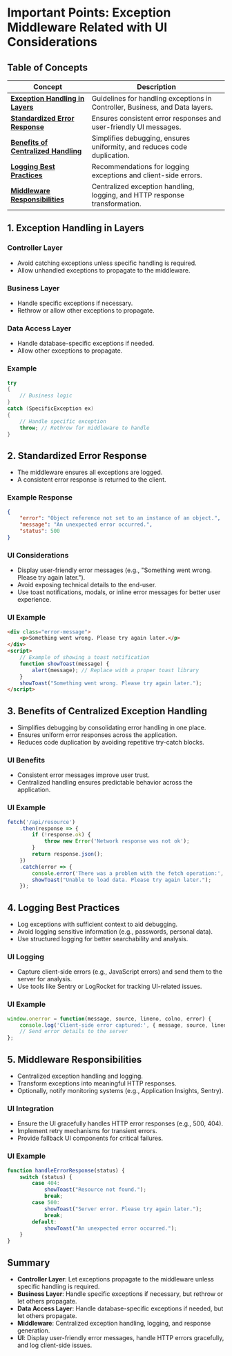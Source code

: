 # Important Points: Exception Middleware Related with UI Considerations

## Table of Concepts
| Concept                          | Description                                                                 |
|----------------------------------|-----------------------------------------------------------------------------|
| [**Exception Handling in Layers**](#1-exception-handling-in-layers) | Guidelines for handling exceptions in Controller, Business, and Data layers.|
| [**Standardized Error Response**](#2-standardized-error-response)  | Ensures consistent error responses and user-friendly UI messages.           |
| [**Benefits of Centralized Handling**](#3-benefits-of-centralized-exception-handling) | Simplifies debugging, ensures uniformity, and reduces code duplication.   |
| [**Logging Best Practices**](#4-logging-best-practices)       | Recommendations for logging exceptions and client-side errors.              |
| [**Middleware Responsibilities**](#5-middleware-responsibilities)  | Centralized exception handling, logging, and HTTP response transformation.  |

## 1. Exception Handling in Layers
### Controller Layer
- Avoid catching exceptions unless specific handling is required.
- Allow unhandled exceptions to propagate to the middleware.

### Business Layer
- Handle specific exceptions if necessary.
- Rethrow or allow other exceptions to propagate.

### Data Access Layer
- Handle database-specific exceptions if needed.
- Allow other exceptions to propagate.

### Example
```csharp
try
{
    // Business logic
}
catch (SpecificException ex)
{
    // Handle specific exception
    throw; // Rethrow for middleware to handle
}
```

## 2. Standardized Error Response
- The middleware ensures all exceptions are logged.
- A consistent error response is returned to the client.

### Example Response
```json
{
    "error": "Object reference not set to an instance of an object.",
    "message": "An unexpected error occurred.",
    "status": 500
}
```

### UI Considerations
- Display user-friendly error messages (e.g., "Something went wrong. Please try again later.").
- Avoid exposing technical details to the end-user.
- Use toast notifications, modals, or inline error messages for better user experience.

### UI Example
```html
<div class="error-message">
    <p>Something went wrong. Please try again later.</p>
</div>
<script>
    // Example of showing a toast notification
    function showToast(message) {
        alert(message); // Replace with a proper toast library
    }
    showToast("Something went wrong. Please try again later.");
</script>
```

## 3. Benefits of Centralized Exception Handling
- Simplifies debugging by consolidating error handling in one place.
- Ensures uniform error responses across the application.
- Reduces code duplication by avoiding repetitive try-catch blocks.

### UI Benefits
- Consistent error messages improve user trust.
- Centralized handling ensures predictable behavior across the application.

### UI Example
```javascript
fetch('/api/resource')
    .then(response => {
        if (!response.ok) {
            throw new Error('Network response was not ok');
        }
        return response.json();
    })
    .catch(error => {
        console.error('There was a problem with the fetch operation:', error);
        showToast("Unable to load data. Please try again later.");
    });
```

## 4. Logging Best Practices
- Log exceptions with sufficient context to aid debugging.
- Avoid logging sensitive information (e.g., passwords, personal data).
- Use structured logging for better searchability and analysis.

### UI Logging
- Capture client-side errors (e.g., JavaScript errors) and send them to the server for analysis.
- Use tools like Sentry or LogRocket for tracking UI-related issues.

### UI Example
```javascript
window.onerror = function(message, source, lineno, colno, error) {
    console.log('Client-side error captured:', { message, source, lineno, colno, error });
    // Send error details to the server
};
```

## 5. Middleware Responsibilities
- Centralized exception handling and logging.
- Transform exceptions into meaningful HTTP responses.
- Optionally, notify monitoring systems (e.g., Application Insights, Sentry).

### UI Integration
- Ensure the UI gracefully handles HTTP error responses (e.g., 500, 404).
- Implement retry mechanisms for transient errors.
- Provide fallback UI components for critical failures.

### UI Example
```javascript
function handleErrorResponse(status) {
    switch (status) {
        case 404:
            showToast("Resource not found.");
            break;
        case 500:
            showToast("Server error. Please try again later.");
            break;
        default:
            showToast("An unexpected error occurred.");
    }
}
```

## Summary
- **Controller Layer**: Let exceptions propagate to the middleware unless specific handling is required.
- **Business Layer**: Handle specific exceptions if necessary, but rethrow or let others propagate.
- **Data Access Layer**: Handle database-specific exceptions if needed, but let others propagate.
- **Middleware**: Centralized exception handling, logging, and response generation.
- **UI**: Display user-friendly error messages, handle HTTP errors gracefully, and log client-side issues.